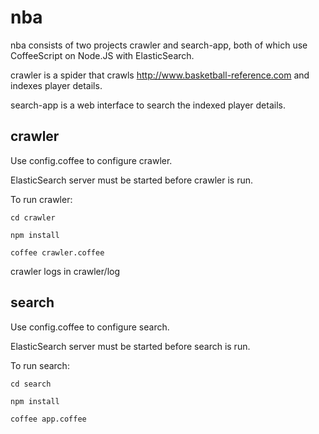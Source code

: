 nba
===
nba consists of two projects crawler and search-app, both of which use CoffeeScript on Node.JS with ElasticSearch.

crawler is a spider that crawls http://www.basketball-reference.com and indexes player details.

search-app is a web interface to search the indexed player details.


## crawler

Use config.coffee to configure crawler.

ElasticSearch server must be started before crawler is run.

To run crawler:

`cd crawler`

`npm install`

`coffee crawler.coffee`


crawler logs in crawler/log

## search

Use config.coffee to configure search.

ElasticSearch server must be started before search is run.

To run search:

`cd search`

`npm install`

`coffee app.coffee`

